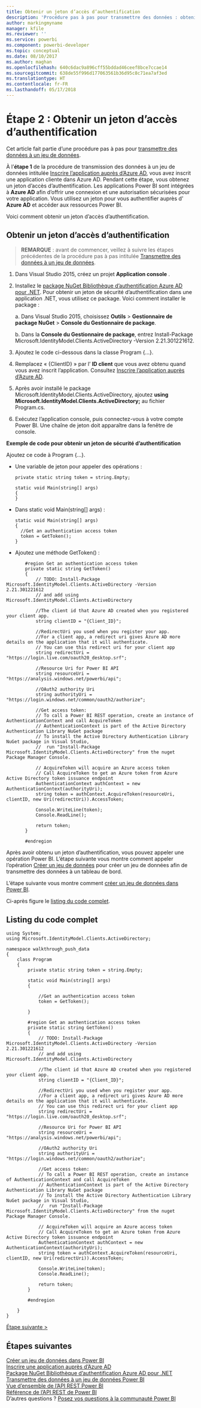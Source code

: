 ```yaml
---
title: Obtenir un jeton d’accès d’authentification
description: 'Procédure pas à pas pour transmettre des données : obtenir un jeton d’accès d’authentification'
author: markingmyname
manager: kfile
ms.reviewer: ''
ms.service: powerbi
ms.component: powerbi-developer
ms.topic: conceptual
ms.date: 08/10/2017
ms.author: maghan
ms.openlocfilehash: 640c6dac9a896cff55bddad46ceef8bce7ccae14
ms.sourcegitcommit: 638de55f996d177063561b36d95c8c71ea7af3ed
ms.translationtype: HT
ms.contentlocale: fr-FR
ms.lasthandoff: 05/17/2018
---
```

# <a name="step-2-get-an-authentication-access-token"></a>Étape 2 : Obtenir un jeton d’accès d’authentification
Cet article fait partie d’une procédure pas à pas pour [transmettre des données à un jeu de données](walkthrough-push-data.md).

À l’**étape 1** de la procédure de transmission des données à un jeu de données intitulée [Inscrire l’application auprès d’Azure AD](walkthrough-push-data-register-app-with-azure-ad.md), vous avez inscrit une application cliente dans Azure AD. Pendant cette étape, vous obtenez un jeton d’accès d’authentification. Les applications Power BI sont intégrées à **Azure AD** afin d’offrir une connexion et une autorisation sécurisées pour votre application. Vous utilisez un jeton pour vous authentifier auprès d’ **Azure AD** et accéder aux ressources Power BI.

Voici comment obtenir un jeton d’accès d’authentification.

## <a name="get-an-authentication-access-token"></a>Obtenir un jeton d’accès d’authentification
> **REMARQUE** : avant de commencer, veillez à suivre les étapes précédentes de la procédure pas à pas intitulée [Transmettre des données à un jeu de données](walkthrough-push-data.md).
> 
> 

1. Dans Visual Studio 2015, créez un projet **Application console** .
2. Installez le [package NuGet Bibliothèque d’authentification Azure AD pour .NET](https://www.nuget.org/packages/Microsoft.IdentityModel.Clients.ActiveDirectory/). Pour obtenir un jeton de sécurité d’authentification dans une application .NET, vous utilisez ce package. Voici comment installer le package :
   
     a. Dans Visual Studio 2015, choisissez **Outils** > **Gestionnaire de package NuGet** > **Console du Gestionnaire de package**.
   
     b. Dans la **Console du Gestionnaire de package**, entrez Install-Package Microsoft.IdentityModel.Clients.ActiveDirectory -Version 2.21.301221612.
3. Ajoutez le code ci-dessous dans la classe Program {...}.
4. Remplacez « {ClientID} » par l’ **ID client** que vous avez obtenu quand vous avez inscrit l’application. Consultez [Inscrire l’application auprès d’Azure AD](walkthrough-push-data-register-app-with-azure-ad.md).
5. Après avoir installé le package Microsoft.IdentityModel.Clients.ActiveDirectory, ajoutez **using Microsoft.IdentityModel.Clients.ActiveDirectory;** au fichier Program.cs.
6. Exécutez l’application console, puis connectez-vous à votre compte Power BI. Une chaîne de jeton doit apparaître dans la fenêtre de console.

**Exemple de code pour obtenir un jeton de sécurité d’authentification**

Ajoutez ce code à Program {...}.

* Une variable de jeton pour appeler des opérations :
  
  ```
  private static string token = string.Empty;
  
  static void Main(string[] args)
  {
  }
  ```
* Dans static void Main(string[] args) :
  
  ```
  static void Main(string[] args)
  {
    //Get an authentication access token
    token = GetToken();
  }
  ```
* Ajoutez une méthode GetToken() :

```
       #region Get an authentication access token
       private static string GetToken()
       {
           // TODO: Install-Package Microsoft.IdentityModel.Clients.ActiveDirectory -Version 2.21.301221612
           // and add using Microsoft.IdentityModel.Clients.ActiveDirectory

           //The client id that Azure AD created when you registered your client app.
           string clientID = "{Client_ID}";

           //RedirectUri you used when you register your app.
           //For a client app, a redirect uri gives Azure AD more details on the application that it will authenticate.
           // You can use this redirect uri for your client app
           string redirectUri = "https://login.live.com/oauth20_desktop.srf";

           //Resource Uri for Power BI API
           string resourceUri = "https://analysis.windows.net/powerbi/api";

           //OAuth2 authority Uri
           string authorityUri = "https://login.windows.net/common/oauth2/authorize";

           //Get access token:
           // To call a Power BI REST operation, create an instance of AuthenticationContext and call AcquireToken
           // AuthenticationContext is part of the Active Directory Authentication Library NuGet package
           // To install the Active Directory Authentication Library NuGet package in Visual Studio,
           //  run "Install-Package Microsoft.IdentityModel.Clients.ActiveDirectory" from the nuget Package Manager Console.

           // AcquireToken will acquire an Azure access token
           // Call AcquireToken to get an Azure token from Azure Active Directory token issuance endpoint
           AuthenticationContext authContext = new AuthenticationContext(authorityUri);
           string token = authContext.AcquireToken(resourceUri, clientID, new Uri(redirectUri)).AccessToken;

           Console.WriteLine(token);
           Console.ReadLine();

           return token;
       }

       #endregion
```

Après avoir obtenu un jeton d’authentification, vous pouvez appeler une opération Power BI. L’étape suivante vous montre comment appeler l’opération [Créer un jeu de données](https://msdn.microsoft.com/library/mt203562.aspx) pour créer un jeu de données afin de transmettre des données à un tableau de bord.

L’étape suivante vous montre comment [créer un jeu de données dans Power BI](walkthrough-push-data-create-dataset.md).

Ci-après figure le [listing du code complet](#code).

<a name="code"/>

## <a name="complete-code-listing"></a>Listing du code complet
    using System;
    using Microsoft.IdentityModel.Clients.ActiveDirectory;

    namespace walkthrough_push_data
    {
        class Program
        {
            private static string token = string.Empty;

            static void Main(string[] args)
            {

                //Get an authentication access token
                token = GetToken();

            }

            #region Get an authentication access token
            private static string GetToken()
            {
                // TODO: Install-Package Microsoft.IdentityModel.Clients.ActiveDirectory -Version 2.21.301221612
                // and add using Microsoft.IdentityModel.Clients.ActiveDirectory

                //The client id that Azure AD created when you registered your client app.
                string clientID = "{Client_ID}";

                //RedirectUri you used when you register your app.
                //For a client app, a redirect uri gives Azure AD more details on the application that it will authenticate.
                // You can use this redirect uri for your client app
                string redirectUri = "https://login.live.com/oauth20_desktop.srf";

                //Resource Uri for Power BI API
                string resourceUri = "https://analysis.windows.net/powerbi/api";

                //OAuth2 authority Uri
                string authorityUri = "https://login.windows.net/common/oauth2/authorize";

                //Get access token:
                // To call a Power BI REST operation, create an instance of AuthenticationContext and call AcquireToken
                // AuthenticationContext is part of the Active Directory Authentication Library NuGet package
                // To install the Active Directory Authentication Library NuGet package in Visual Studio,
                //  run "Install-Package Microsoft.IdentityModel.Clients.ActiveDirectory" from the nuget Package Manager Console.

                // AcquireToken will acquire an Azure access token
                // Call AcquireToken to get an Azure token from Azure Active Directory token issuance endpoint
                AuthenticationContext authContext = new AuthenticationContext(authorityUri);
                string token = authContext.AcquireToken(resourceUri, clientID, new Uri(redirectUri)).AccessToken;

                Console.WriteLine(token);
                Console.ReadLine();

                return token;
            }

            #endregion

        }
    }


[Étape suivante >](walkthrough-push-data-create-dataset.md)

## <a name="next-steps"></a>Étapes suivantes
[Créer un jeu de données dans Power BI](walkthrough-push-data-create-dataset.md)  
[Inscrire une application auprès d’Azure AD](walkthrough-push-data-register-app-with-azure-ad.md)  
[Package NuGet Bibliothèque d’authentification Azure AD pour .NET](https://www.nuget.org/packages/Microsoft.IdentityModel.Clients.ActiveDirectory/)  
[Transmettre des données à un jeu de données Power BI](walkthrough-push-data.md)  
[Vue d’ensemble de l’API REST Power BI](overview-of-power-bi-rest-api.md)  
[Référence de l’API REST de Power BI](https://msdn.microsoft.com/library/mt147898.aspx)  
D’autres questions ? [Posez vos questions à la communauté Power BI](http://community.powerbi.com/)

